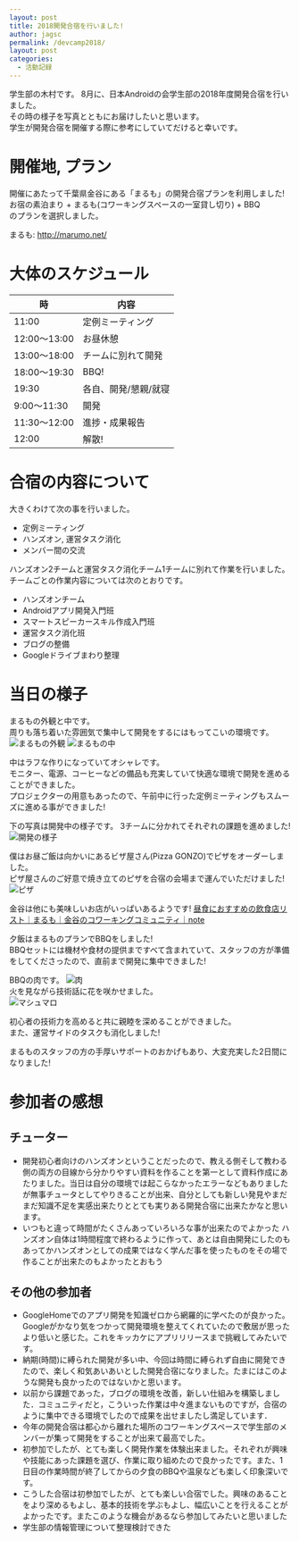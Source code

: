 ```yaml
---
layout: post
title: 2018開発合宿を行いました!
author: jagsc
permalink: /devcamp2018/
layout: post
categories:
  - 活動記録
---
```


学生部の木村です。
8月に、日本Androidの会学生部の2018年度開発合宿を行いました。  
その時の様子を写真とともにお届けしたいと思います。  
学生が開発合宿を開催する際に参考にしていてだけると幸いです。

# 開催地, プラン
開催にあたって千葉県金谷にある「まるも」の開発合宿プランを利用しました!  
お宿の素泊まり + まるも(コワーキングスペースの一室貸し切り) + BBQ  
のプランを選択しました。

まるも: http://marumo.net/

# 大体のスケジュール

|  時  |  内容  |
| ---- | ---- |
|  11:00  |  定例ミーティング  |
|  12:00〜13:00  |  お昼休憩  |
|  13:00〜18:00  |  チームに別れて開発  |
|  18:00〜19:30  |  BBQ!  |
|  19:30  |  各自、開発/懇親/就寝  |
|  9:00〜11:30  |  開発  |
|  11:30〜12:00  |  進捗・成果報告  |
|  12:00  |  解散!  |


# 合宿の内容について

大きくわけて次の事を行いました。

- 定例ミーティング
- ハンズオン, 運営タスク消化
- メンバー間の交流

ハンズオン2チームと運営タスク消化チーム1チームに別れて作業を行いました。  
チームごとの作業内容については次のとおりです。

- ハンズオンチーム
 - Androidアプリ開発入門班
 - スマートスピーカースキル作成入門班
- 運営タスク消化班
 - ブログの整備
 - Googleドライブまわり整理


# 当日の様子

まるもの外観と中です。  
周りも落ち着いた雰囲気で集中して開発をするにはもってこいの環境です。
![まるもの外観](../images/devcamp-2018/marumo-out.jpg)
![まるもの中](../images/devcamp-2018/marumo-in.jpg)

中はラフな作りになっていてオシャレです。  
モニター、電源、コーヒーなどの備品も充実していて快適な環境で開発を進めることができました。  
プロジェクターの用意もあったので、午前中に行った定例ミーティングもスムーズに進める事ができました!  

下の写真は開発中の様子です。 
3チームに分かれてそれぞれの課題を進めました!   
![開発の様子](../images/devcamp-2018/marumo-dev.jpg)

僕はお昼ご飯は向かいにあるビザ屋さん(Pizza GONZO)でピザをオーダーしました。  
ピザ屋さんのご好意で焼き立てのピザを合宿の会場まで運んでいただけました!  
![ピザ](../images/devcamp-2018/marumo-pizza.jpg)

金谷は他にも美味しいお店がいっぱいあるようです!
[昼食におすすめの飲食店リスト｜まるも｜金谷のコワーキングコミュニティ｜note](https://note.mu/marumo_space/n/nd0501f3ab8d7)

夕飯はまるものプランでBBQをしました!  
BBQセットには機材や食材の提供まですべて含まれていて、スタッフの方が準備をしてくださったので、直前まで開発に集中できました!   


BBQの肉です。
![肉](../images/devcamp-2018/marumo-bbq-niku.jpg)  
火を見ながら技術話に花を咲かせました。  
![マシュマロ](../images/devcamp-2018/marumo-bbq-marshmallow.jpg)

初心者の技術力を高めると共に親睦を深めることができました。  
また、運営サイドのタスクも消化しました!  

まるものスタッフの方の手厚いサポートのおかげもあり、大変充実した2日間になりました!



# 参加者の感想

## チューター

- 開発初心者向けのハンズオンということだったので、教える側そして教わる側の両方の目線から分かりやすい資料を作ることを第一として資料作成にあたりました。当日は自分の環境では起こらなかったエラーなどもありましたが無事チュータとしてやりきることが出来、自分としても新しい発見やまだまだ知識不足を実感出来たりととても実りある開発合宿に出来たかなと思います。
- いつもと違って時間がたくさんあっていろいろな事が出来たのでよかった ハンズオン自体は1時間程度で終わるように作って、あとは自由開発にしたのもあってかハンズオンとしての成果ではなく学んだ事を使ったものをその場で作ることが出来たのもよかったとおもう

## その他の参加者

- GoogleHomeでのアプリ開発を知識ゼロから網羅的に学べたのが良かった。Googleがかなり気をつかって開発環境を整えてくれていたので敷居が思ったより低いと感じた。これをキッカケにアプリリリースまで挑戦してみたいです。
- 納期(時間)に縛られた開発が多い中、今回は時間に縛られず自由に開発できたので、楽しく和気あいあいとした開発合宿になりました。たまにはこのような開発も良かったのではないかと思います。
- 以前から課題であった，ブログの環境を改善，新しい仕組みを構築しました．コミュニティだと，こういった作業は中々進まないものですが，合宿のように集中できる環境でしたので成果を出せましたし満足しています．
- 今年の開発合宿は都心から離れた場所のコワーキングスペースで学生部のメンバーが集って開発をすることが出来て最高でした。
- 初参加でしたが、とても楽しく開発作業を体験出来ました。それぞれが興味や技能にあった課題を選び、作業に取り組めたので良かったです。また、1日目の作業時間が終了してからの夕食のBBQや温泉なども楽しく印象深いです。
- こうした合宿は初参加でしたが、とても楽しい合宿でした。興味のあることをより深めるもよし、基本的技術を学ぶもよし、幅広いことを行えることがよかったです。またこのような機会があるなら参加してみたいと思いました
- 学生部の情報管理について整理検討できた







